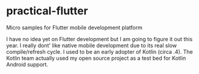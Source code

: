 # practical-flutter
Micro samples for Flutter mobile development platform

I have no idea yet on Flutter development but I am going to figure it out this year. I really dont' like native mobile development due to its real slow compile/refresh cycle. I used to be an early adopter of Kotlin (circa .4). The Kotlin team actually used my open source project as a test bed for Kotlin Android support.

